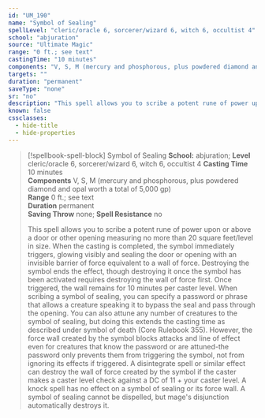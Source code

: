 ```yaml
---
id: "UM_190"
name: "Symbol of Sealing"
spellLevel: "cleric/oracle 6, sorcerer/wizard 6, witch 6, occultist 4"
school: "abjuration"
source: "Ultimate Magic"
range: "0 ft.; see text"
castingTime: "10 minutes"
components: "V, S, M (mercury and phosphorous, plus powdered diamond and opal worth a total of 5,000 gp)"
targets: ""
duration: "permanent"
saveType: "none"
sr: "no"
description: "This spell allows you to scribe a potent rune of power upon or above a door or other opening measuring no more than 20 square feet/level in size. When the casting is completed, the symbol immediately triggers, glowing visibly and sealing the door or opening with an invisible barrier of force equivalent to a wall of force. Destroying the symbol ends the effect, though destroying it once the symbol has been activated requires destroying the wall of force first. Once triggered, the wall remains for 10 minutes per caster level.  When scribing a symbol of sealing, you can specify a password or phrase that allows a creature speaking it to bypass the seal and pass through the opening. You can also attune any number of creatures to the symbol of sealing, but doing this extends the casting time as described under symbol of death (Core Rulebook 355). However, the force wall created by the symbol blocks attacks and line of effect even for creatures that know the password or are attuned-the password only prevents them from triggering the symbol, not from ignoring its effects if triggered.  A disintegrate spell or similar effect can destroy the wall of force created by the symbol if the caster makes a caster level check against a DC of 11 + your caster level. A knock spell has no effect on a symbol of sealing or its force wall. A symbol of sealing cannot be dispelled, but mage's disjunction automatically destroys it."
known: false
cssclasses:
  - hide-title
  - hide-properties
---
```


> [!spellbook-spell-block] Symbol of Sealing
> **School:** abjuration; **Level** cleric/oracle 6, sorcerer/wizard 6, witch 6, occultist 4
> **Casting Time** 10 minutes  
> **Components** V, S, M (mercury and phosphorous, plus powdered diamond and opal worth a total of 5,000 gp)  
> **Range** 0 ft.; see text  
> **Duration** permanent  
> **Saving Throw** none; **Spell Resistance** no
> 
> This spell allows you to scribe a potent rune of power upon or above a door or other opening measuring no more than 20 square feet/level in size. When the casting is completed, the symbol immediately triggers, glowing visibly and sealing the door or opening with an invisible barrier of force equivalent to a wall of force. Destroying the symbol ends the effect, though destroying it once the symbol has been activated requires destroying the wall of force first. Once triggered, the wall remains for 10 minutes per caster level.  When scribing a symbol of sealing, you can specify a password or phrase that allows a creature speaking it to bypass the seal and pass through the opening. You can also attune any number of creatures to the symbol of sealing, but doing this extends the casting time as described under symbol of death (Core Rulebook 355). However, the force wall created by the symbol blocks attacks and line of effect even for creatures that know the password or are attuned-the password only prevents them from triggering the symbol, not from ignoring its effects if triggered.  A disintegrate spell or similar effect can destroy the wall of force created by the symbol if the caster makes a caster level check against a DC of 11 + your caster level. A knock spell has no effect on a symbol of sealing or its force wall. A symbol of sealing cannot be dispelled, but mage's disjunction automatically destroys it.